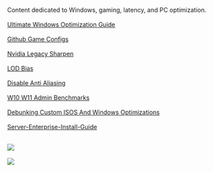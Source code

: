 Content dedicated to Windows, gaming, latency, and PC optimization.<br><br>
[Ultimate Windows Optimization Guide](<https://github.com/FR33THYFR33THY/Ultimate-Windows-Optimization-Guide>)<br><br>
[Github Game Configs](<https://github.com/FR33THYFR33THY/Github-Game-Configs>)<br><br>
[Nvidia Legacy Sharpen](<https://github.com/FR33THYFR33THY/Nvidia-Legacy-Sharpen>)<br><br>
[LOD Bias](<https://github.com/FR33THYFR33THY/LOD-Bias>)<br><br>
[Disable Anti Aliasing](<https://github.com/FR33THYFR33THY/Disable-Anti-Aliasing>)<br><br>
[W10 W11 Admin Benchmarks](<https://github.com/FR33THYFR33THY/W10-W11-Admin-Benchmarks>)<br><br>
[Debunking Custom ISOS And Windows Optimizations](<https://github.com/FR33THYFR33THY/Debunking-Custom-ISOS-And-Windows-Optimizations>)<br><br>
[Server-Enterprise-Install-Guide](<https://github.com/FR33THYFR33THY/Server-Enterprise-Install-Guide>)<br><br>

![](https://github-readme-stats.vercel.app/api/top-langs/?username=FR33THYFR33THY&theme=dark&hide_border=false&include_all_commits=true&count_private=false&layout=compact)<br><br>
[![](https://visitcount.itsvg.in/api?id=FR33THYFR33THY&icon=0&color=0)](https://visitcount.itsvg.in)
